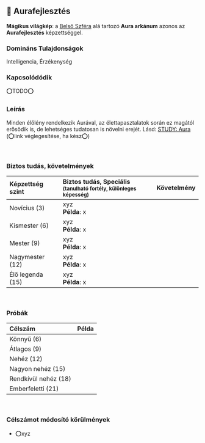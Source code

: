 ## 🔵 Aurafejlesztés

**Mágikus világkép**: a [Belső Szféra](../097_magikus_szferak_arkanumok.md#bels%C5%91-szf%C3%A9ra) alá tartozó **Aura arkánum** azonos az **Aurafejlesztés** képzettséggel.

### Domináns Tulajdonságok

Intelligencia, Érzékenység

### Kapcsolódódik

⭕TODO⭕

### Leírás

Minden élőlény rendelkezik Aurával, az élettapasztalatok során ez magától erősödik is, de lehetséges tudatosan is növelni erejét.
Lásd: [STUDY: Aura](https://github.com/kaktusztea/km100/wiki/STUDY.magia.Aura#modell-a) (⭕link véglegesítése, ha kész⭕)

<br />

### Biztos tudás, követelmények

| Képzettség szint | Biztos tudás, Speciális <br /><sub>(tanulható fortély, különleges  képesség)</sub> | Követelmény |
|:---------------- |:---------------------------------------------------------------------------------- |:-----------:|
| Novícius (3)     | xyz <br /> **Példa**: x                                                            |             |
| Kismester (6)    | xyz <br /> **Példa**: x                                                            |             |
| Mester (9)       | xyz <br /> **Példa**: x                                                            |             |
| Nagymester (12)  | xyz <br /> **Példa**: x                                                            |             |
| Élő legenda (15) | xyz <br /> **Példa**: x                                                            |             |

<br />

### Próbák

| Célszám | Példa  |
| :----------- | :----------- |
| Könnyű       (6)  | |
| Átlagos      (9)  | |
| Nehéz        (12) | |
| Nagyon nehéz (15) | |
| Rendkívül nehéz (18) | |
| Emberfeletti (21) | |

<br />

### Célszámot módosító körülmények

- ⭕xyz
